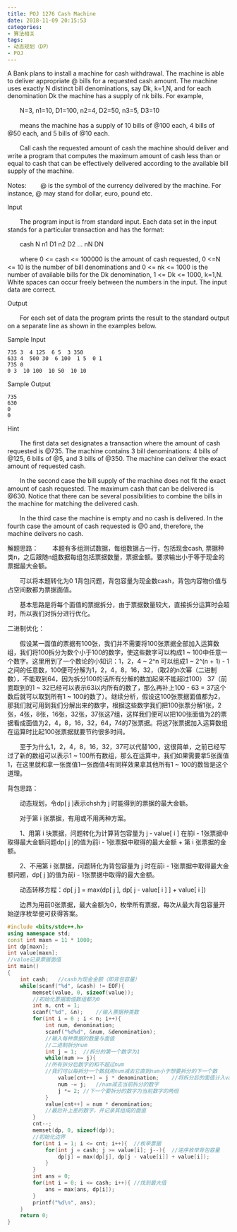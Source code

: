 ```yaml
---
title: POJ 1276 Cash Machine
date: 2018-11-09 20:15:53
categories: 
- 算法相关
tags:
- 动态规划（DP）
- POJ
---
```


A Bank plans to install a machine for cash withdrawal. The machine is able to deliver appropriate @ bills for a requested cash amount. The machine uses exactly N distinct bill denominations, say Dk, k=1,N, and for each denomination Dk the machine has a supply of nk bills. For example, 

　　N=3, n1=10, D1=100, n2=4, D2=50, n3=5, D3=10 

　　means the machine has a supply of 10 bills of @100 each, 4 bills of @50 each, and 5 bills of @10 each. 

　　Call cash the requested amount of cash the machine should deliver and write a program that computes the maximum amount of cash less than or equal to cash that can be effectively delivered according to the available bill supply of the machine. 

Notes: 
　　@ is the symbol of the currency delivered by the machine. For instance, @ may stand for dollar, euro, pound etc. 

Input

　　The program input is from standard input. Each data set in the input stands for a particular transaction and has the format: 

　　cash N n1 D1 n2 D2 ... nN DN 

　　where 0 <= cash <= 100000 is the amount of cash requested, 0 <=N <= 10 is the number of bill denominations and 0 <= nk <= 1000 is the number of available bills for the Dk denomination, 1 <= Dk <= 1000, k=1,N. White spaces can occur freely between the numbers in the input. The input data are correct. 

Output

　　For each set of data the program prints the result to the standard output on a separate line as shown in the examples below. 

Sample Input

```
735 3  4 125  6 5  3 350
633 4  500 30  6 100  1 5  0 1
735 0
0 3  10 100  10 50  10 10
```

Sample Output

```
735
630
0
0
```

Hint

　　The first data set designates a transaction where the amount of cash requested is @735. The machine contains 3 bill denominations: 4 bills of @125, 6 bills of @5, and 3 bills of @350. The machine can deliver the exact amount of requested cash. 

　　In the second case the bill supply of the machine does not fit the exact amount of cash requested. The maximum cash that can be delivered is @630. Notice that there can be several possibilities to combine the bills in the machine for matching the delivered cash. 

　　In the third case the machine is empty and no cash is delivered. In the fourth case the amount of cash requested is @0 and, therefore, the machine delivers no cash.

解题思路：
　　本题有多组测试数据，每组数据占一行，包括现金cash, 票据种类n，之后跟随n组数据每组包括票据数量，票据金额。要求输出小于等于现金的票据最大金额。

　　可以将本题转化为0 1背包问题，背包容量为现金数cash，背包内容物价值与占空间数都为票据面值。

　　基本思路是将每个面值的票据拆分，由于票据数量较大，直接拆分运算时会超时，所以我们对拆分进行优化。

 

二进制优化：

　　假设某一面值的票据有100张，我们并不需要将100张票据全部加入运算数组，我们将100拆分为数个小于100的数字，使这些数字可以构成1 ~ 100中任意一个数字。这里用到了一个数论的小知识：1，2，4 ~ 2^n 可以组成1 ~ 2^(n + 1) - 1之间的任意数，100便可分解为1，2，4，8，16，32，（取2的n次幂（二进制数），不能取到64，因为拆分100的话所有分解的数加起来不能超过100） 37（前面取到的1 ~ 32已经可以表示63以内所有的数了，那么再补上100 - 63 = 37这个数后就可以取到所有1 ~ 100的数了）。继续分析，假设这100张票据面值都为2，那我们就可用到我们分解出来的数字，根据这些数字我们把100张票分解1张，2张，4张，8张，16张，32张，37张这7组，这样我们便可以把100张面值为2的票据看成面值为2，4，8，16，32，64，74的7张票据。将这7张票据加入运算数组在运算时比起100张票据就要节约很多时间。

　　至于为什么1，2，4，8，16，32，37可以代替100，这很简单，之前已经写过了新的数组可以表示1 ~ 100所有数组，那么在运算中，我们如果需要拿5张面值1，在这里就和拿一张面值1一张面值4有同样效果拿其他所有1 ~ 100的数皆是这个道理。

 

背包思路：

　　动态规划，令dp[ j ]表示chsh为 j 时能得到的票据的最大金额。

　　对于第 i 张票据，有用或不用两种方案。

　　1、用第 i 块票据，问题转化为计算背包容量为 j - value[ i ] 在前i - 1张票据中取得最大金额问题dp[ j ]的值为前i - 1张票据中取得的最大金额 + 第 i 张票据的金额。

　　2、不用第 i 张票据，问题转化为背包容量为 j 时在前i - 1张票据中取得最大金额问题，dp[ j ]的值为前i - 1张票据中取得的最大金额。

　　动态转移方程：dp[ j ] = max(dp[ j ], dp[ j - value[ i ] ] + value[ i ])

　　边界为用前0张票据，最大金额为0，枚举所有票据，每次从最大背包容量开始逆序枚举便可获得答案。

```c++
#include <bits/stdc++.h>
using namespace std;
const int maxn = 11 * 1000;
int dp[maxn];
int value[maxn];
//value记录票据面值
int main()
{
    int cash;   //cash为现金金额（即背包容量）
    while(scanf("%d", &cash) != EOF){
        memset(value, 0, sizeof(value));
        //初始化票据面值数组都为0
        int n, cnt = 1;
        scanf("%d", &n);    //输入票据种类数
        for(int i = 0 ; i < n; i++){
            int num, denomination;
            scanf("%d%d", &num, &denomination);
            //输入每种票据的数量与面值
            //二进制拆分num
            int j = 1;  //拆分的第一个数字为1
            while(num >= j){    
            //所有拆分后数字的和不超过num
            //我们可以每拆分一个数就用num减去它直到num小于想要拆分的下一个数
                value[cnt++] = j * denomination;    //将拆分后的面值计入value
                num -= j;   //num减去当前拆分的数字
                j *= 2; //下一个要拆分的数字为当前数字的两倍
            }
            value[cnt++] = num * denomination;  
            //最后补上差的数字，并记录其组成的面值
        }
        cnt--;
        memset(dp, 0, sizeof(dp));
        //初始化边界
        for(int i = 1; i <= cnt; i++){  //枚举票据
            for(int j = cash; j >= value[i]; j--){  //逆序枚举背包容量
                dp[j] = max(dp[j], dp[j - value[i]] + value[i]);
            }
        }
        int ans = 0;
        for(int i = 0; i <= cash; i++){ //找到最大值
            ans = max(ans, dp[i]);
        }
        printf("%d\n", ans);
    }
    return 0;
}
```

